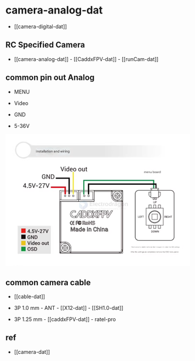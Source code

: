 
# camera-analog-dat

- [[camera-digital-dat]]




## RC Specified Camera 

- [[camera-analog-dat]] - [[CaddxFPV-dat]] - [[runCam-dat]]



## common pin out Analog 

- MENU 

- Video 
- GND 
- 5-36V 

![](2025-09-17-00-15-38.png)


## common camera cable 

- [[cable-dat]]

- 3P 1.0 mm - ANT - [[X12-dat]] - [[SH1.0-dat]]
- 3P 1.25 mm - [[caddxFPV-dat]] - ratel-pro




## ref 

- [[camera-dat]]